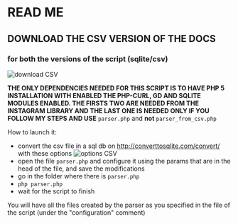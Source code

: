# READ ME

## DOWNLOAD THE CSV VERSION OF THE DOCS
### for both the versions of the script (sqlite/csv)

![download CSV](http://i.imgur.com/9STt0pe.png "How to download CSV")


**THE ONLY DEPENDENCIES NEEDED FOR THIS SCRIPT IS TO HAVE  PHP 5 INSTALLATION WITH ENABLED THE PHP-CURL, GD AND SQLITE MODULES ENABLED. THE FIRSTS TWO ARE NEEDED FROM THE INSTAGRAM LIBRARY AND THE LAST ONE IS NEEDED ONLY IF YOU FOLLOW MY STEPS AND USE** `parser.php` and **not** `parser_from_csv.php`

How to launch it:

 + convert the csv file in a sql db on http://converttosqlite.com/convert/ with these options ![options CSV](http://i.imgur.com/eNWtaiR.png "Options for SQLite Convertitor")
 + open the file `parser.php` and configure it using the params that are in the head of the file, and save the modifications
 + go in the folder where there is `parser.php`
 + `php parser.php`
 + wait for the script to finish
 
You will have all the files created by the parser as you specified in the file of the script (under the "configuration" comment)
